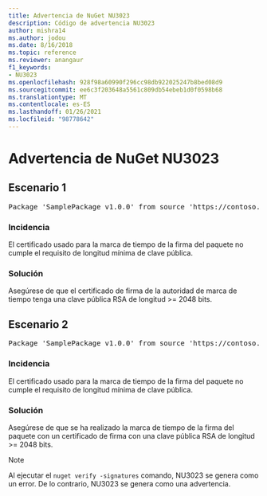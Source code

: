 ```yaml
---
title: Advertencia de NuGet NU3023
description: Código de advertencia NU3023
author: mishra14
ms.author: jodou
ms.date: 8/16/2018
ms.topic: reference
ms.reviewer: anangaur
f1_keywords:
- NU3023
ms.openlocfilehash: 928f98a60990f296cc98db922025247b8bed08d9
ms.sourcegitcommit: ee6c3f203648a5561c809db54ebeb1d0f0598b68
ms.translationtype: MT
ms.contentlocale: es-ES
ms.lasthandoff: 01/26/2021
ms.locfileid: "98778642"
---
```

# <a name="nuget-warning-nu3023"></a>Advertencia de NuGet NU3023

## <a name="scenario-1"></a>Escenario 1

<pre>Package 'SamplePackage v1.0.0' from source 'https://contoso.com/index.json': The timestamp certificate does not meet a minimum public key length requirement.</pre>

### <a name="issue"></a>Incidencia

El certificado usado para la marca de tiempo de la firma del paquete no cumple el requisito de longitud mínima de clave pública.


### <a name="solution"></a>Solución

Asegúrese de que el certificado de firma de la autoridad de marca de tiempo tenga una clave pública RSA de longitud >= 2048 bits.



## <a name="scenario-2"></a>Escenario 2

<pre>Package 'SamplePackage v1.0.0' from source 'https://contoso.com/index.json': The primary signature's timestamp certificate does not meet a minimum public key length requirement.</pre>

### <a name="issue"></a>Incidencia

El certificado usado para la marca de tiempo de la firma del paquete no cumple el requisito de longitud mínima de clave pública.


### <a name="solution"></a>Solución

Asegúrese de que se ha realizado la marca de tiempo de la firma del paquete con un certificado de firma con una clave pública RSA de longitud >= 2048 bits.


> [!Note]
> Al ejecutar el `nuget verify -signatures` comando, NU3023 se genera como un error. De lo contrario, NU3023 se genera como una advertencia.